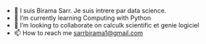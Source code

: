 - 👀 I suis Birama Sarr.
Je suis intrere par data  science.
- 🌱 I’m currently learning  Computing with
Python
- 💞️ I’m looking to collaborate on  calculk scientific et genie logiciel
- 📫 How to reach me sarrbirama1@gmail.com

<!---
Sarr-birama/Sarr-birama is a ✨ special ✨ repository because its `README.md` (this file) appears on your GitHub profile.
You can click the Preview link to take a look at your changes.
--->
